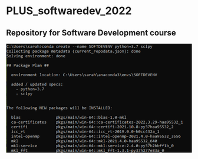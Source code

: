 # PLUS_softwaredev_2022

## Repository for Software Development course

![test](/images/Capture.PNG)
